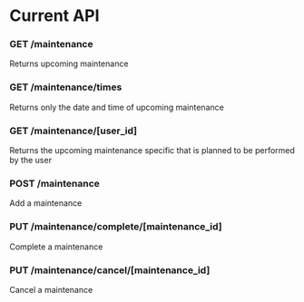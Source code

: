 # Current API
### GET /maintenance
Returns upcoming maintenance
### GET /maintenance/times
Returns only the date and time of upcoming maintenance
### GET /maintenance/[user_id]
Returns the upcoming maintenance specific that is planned to be performed by the user
### POST /maintenance
Add a maintenance
### PUT /maintenance/complete/[maintenance_id]
Complete a maintenance
### PUT /maintenance/cancel/[maintenance_id]
Cancel a maintenance
